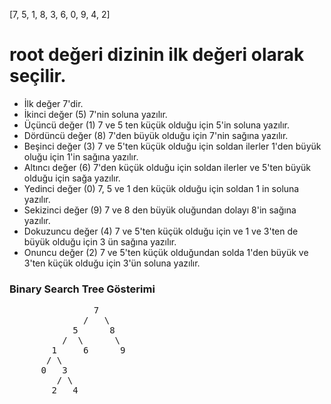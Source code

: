 [7, 5, 1, 8, 3, 6, 0, 9, 4, 2]

# root değeri dizinin ilk değeri olarak seçilir.

- İlk değer 7'dir.
- İkinci değer (5) 7'nin soluna yazılır.
- Üçüncü değer (1) 7 ve 5 ten küçük olduğu için 5'in soluna yazılır.
- Dördüncü değer (8) 7'den büyük olduğu için 7'nin sağına yazılır.
- Beşinci değer (3) 7 ve 5'ten küçük olduğu için soldan ilerler 1'den büyük oluğu için 1'in sağına yazılır.
- Altıncı değer (6) 7'den küçük olduğu için soldan ilerler ve 5'ten büyük olduğu için sağa yazılır.
- Yedinci değer (0) 7, 5 ve 1 den küçük olduğu için soldan 1 in soluna yazılır.
- Sekizinci değer (9) 7 ve 8 den büyük oluğundan dolayı 8'in sağına yazılır.
- Dokuzuncu değer (4) 7 ve 5'ten küçük olduğu için ve 1 ve 3'ten de büyük olduğu için 3 ün sağına yazılır.
- Onuncu değer (2) 7 ve 5'ten küçük olduğundan solda 1'den büyük ve 3'ten küçük olduğu için 3'ün soluna yazılır.

### Binary Search Tree Gösterimi

<pre>
                7
              /   \
            5      8
          /  \      \
        1     6      9
       / \
      0   3
         / \
        2   4
<pre>
